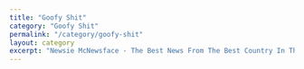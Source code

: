 ```yaml
---
title: "Goofy Shit"
category: "Goofy Shit"
permalink: "/category/goofy-shit"
layout: category
excerpt: "Newsie McNewsface - The Best News From The Best Country In The United States"
---
```

